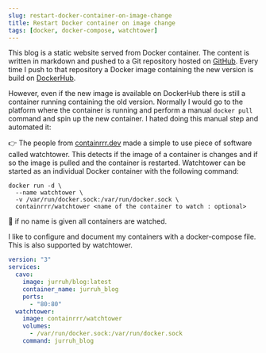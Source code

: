 ```yaml
---
slug: restart-docker-container-on-image-change
title: Restart Docker container on image change
tags: [docker, docker-compose, watchtower]
---
```


This blog is a static website served from Docker container. The content is written in markdown and pushed to a Git repository hosted on [GitHub](https://github.com/jurruh/blog). Every time I push to that repository a Docker image containing the new version is build on [DockerHub](https://hub.docker.com/repository/docker/jurruh/blog/builds).

However, even if the new image is available on DockerHub there is still a container running containing the old version. Normally I would go to the platform where the container is running and perform a manual `docker pull` command and spin up the new container. I hated doing this manual step and automated it:

:point_right: The people from [containrrr.dev](https://containrrr.dev/) made a simple to use piece of software called watchtower. This detects if the image of a container is changes and if so the image is pulled and the container is restarted. Watchtower can be started as an individual Docker container with the following command:
```shell
docker run -d \
  --name watchtower \
  -v /var/run/docker.sock:/var/run/docker.sock \
  containrrr/watchtower <name of the container to watch : optional>
```
:notebook: if no name is given all containers are watched.

I like to configure and document my containers with a docker-compose file. This is also supported by watchtower.

```yaml
version: "3"
services:
  cavo:
    image: jurruh/blog:latest
    container_name: jurruh_blog
    ports:
      - "80:80"
  watchtower:
    image: containrrr/watchtower
    volumes:
      - /var/run/docker.sock:/var/run/docker.sock
    command: jurruh_blog
```